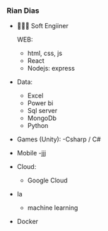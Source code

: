### Rian Dias

- 👨🏿‍💻 Soft Engiiner

   WEB:
    - html, css, js
    - React
    - Nodejs: express
 - 
   Data:
    - Excel
    - Power bi
    - Sql server
    - MongoDb
    - Python
-
   Games (Unity):
    -Csharp / C#
-    
   Mobile
    -jjj
-
   Cloud:
    - Google Cloud
-   
   Ia
    - machine learning
 -
   Docker


